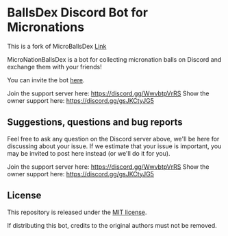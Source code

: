 # BallsDex Discord Bot for Micronations

This is a fork of MicroBallsDex [Link](https://github.com/laggron42/BallsDex-Discordbot/)

MicroNationBallsDex is a bot for collecting micronation balls on Discord and exchange them with your friends!

You can invite the bot [here](https://discord.gg/WwvbtpVrRS).

Join the support server here:
https://discord.gg/WwvbtpVrRS
Show the owner support here:
https://discord.gg/gsJKCtyJG5


## Suggestions, questions and bug reports

Feel free to ask any question on the Discord server above, we'll be here for discussing about your
issue. If we estimate that your issue is important, you may be invited to post here instead (or
we'll do it for you).

Join the support server here:
https://discord.gg/WwvbtpVrRS
Show the owner support here:
https://discord.gg/gsJKCtyJG5


## License

This repository is released under the [MIT license](https://opensource.org/licenses/MIT).

If distributing this bot, credits to the original authors must not be removed.
